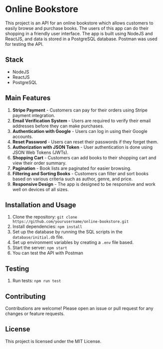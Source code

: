 # Online Bookstore

This project is an API for an online bookstore which allows customers to easily browse and purchase books. The users of this app can do their shopping in a friendly user interface. The app is built using NodeJS and ReactJS, and data is stored in a PostgreSQL database. Postman was used for testing the API.

## Stack

- NodeJS
- ReactJS
- PostgreSQL

## Main Features

1. **Stripe Payment** - Customers can pay for their orders using Stripe payment integration.
2. **Email Verification System** - Users are required to verify their email addresses before they can make purchases.
3. **Authentication with Google** - Users can log in using their Google accounts.
4. **Reset Password** - Users can reset their passwords if they forget them.
5. **Authorization with JSON Token** - User authentication is done using JSON Web Tokens (JWTs).
6. **Shopping Cart** - Customers can add books to their shopping cart and view their order summary.
7. **Pagination** - Book lists are paginated for easier browsing.
8. **Filtering and Sorting Books** - Customers can filter and sort books based on various criteria such as author, genre, and price.
9. **Responsive Design** - The app is designed to be responsive and work well on devices of all sizes.

## Installation and Usage

1. Clone the repository: `git clone https://github.com/yourusername/online-bookstore.git`
2. Install dependencies: `npm install`
3. Set up the database by running the SQL scripts in the `database/initial.db` file.
4. Set up environment variables by creating a `.env` file based.
5. Start the server: `npm start`
6. You can test the API with Postman

## Testing

1. Run tests: `npm run test`

## Contributing

Contributions are welcome! Please open an issue or pull request for any changes or feature requests.

## License

This project is licensed under the MIT License.
